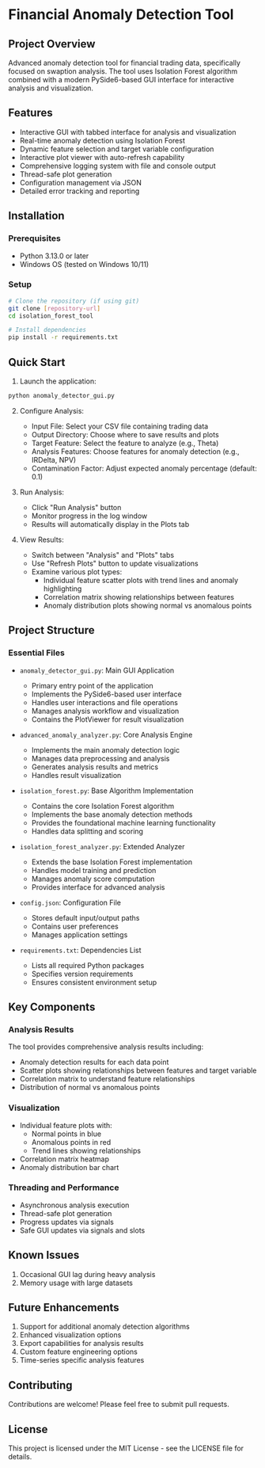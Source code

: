 # Financial Anomaly Detection Tool

## Project Overview
Advanced anomaly detection tool for financial trading data, specifically focused on swaption analysis. The tool uses Isolation Forest algorithm combined with a modern PySide6-based GUI interface for interactive analysis and visualization.

## Features
- Interactive GUI with tabbed interface for analysis and visualization
- Real-time anomaly detection using Isolation Forest
- Dynamic feature selection and target variable configuration
- Interactive plot viewer with auto-refresh capability
- Comprehensive logging system with file and console output
- Thread-safe plot generation
- Configuration management via JSON
- Detailed error tracking and reporting

## Installation

### Prerequisites
- Python 3.13.0 or later
- Windows OS (tested on Windows 10/11)

### Setup
```bash
# Clone the repository (if using git)
git clone [repository-url]
cd isolation_forest_tool

# Install dependencies
pip install -r requirements.txt
```

## Quick Start

1. Launch the application:
```bash
python anomaly_detector_gui.py
```

2. Configure Analysis:
   - Input File: Select your CSV file containing trading data
   - Output Directory: Choose where to save results and plots
   - Target Feature: Select the feature to analyze (e.g., Theta)
   - Analysis Features: Choose features for anomaly detection (e.g., IRDelta, NPV)
   - Contamination Factor: Adjust expected anomaly percentage (default: 0.1)

3. Run Analysis:
   - Click "Run Analysis" button
   - Monitor progress in the log window
   - Results will automatically display in the Plots tab

4. View Results:
   - Switch between "Analysis" and "Plots" tabs
   - Use "Refresh Plots" button to update visualizations
   - Examine various plot types:
     * Individual feature scatter plots with trend lines and anomaly highlighting
     * Correlation matrix showing relationships between features
     * Anomaly distribution plots showing normal vs anomalous points

## Project Structure

### Essential Files
- `anomaly_detector_gui.py`: Main GUI Application
  * Primary entry point of the application
  * Implements the PySide6-based user interface
  * Handles user interactions and file operations
  * Manages analysis workflow and visualization
  * Contains the PlotViewer for result visualization

- `advanced_anomaly_analyzer.py`: Core Analysis Engine
  * Implements the main anomaly detection logic
  * Manages data preprocessing and analysis
  * Generates analysis results and metrics
  * Handles result visualization

- `isolation_forest.py`: Base Algorithm Implementation
  * Contains the core Isolation Forest algorithm
  * Implements the base anomaly detection methods
  * Provides the foundational machine learning functionality
  * Handles data splitting and scoring

- `isolation_forest_analyzer.py`: Extended Analyzer
  * Extends the base Isolation Forest implementation
  * Handles model training and prediction
  * Manages anomaly score computation
  * Provides interface for advanced analysis

- `config.json`: Configuration File
  * Stores default input/output paths
  * Contains user preferences
  * Manages application settings

- `requirements.txt`: Dependencies List
  * Lists all required Python packages
  * Specifies version requirements
  * Ensures consistent environment setup

## Key Components

### Analysis Results
The tool provides comprehensive analysis results including:
- Anomaly detection results for each data point
- Scatter plots showing relationships between features and target variable
- Correlation matrix to understand feature relationships
- Distribution of normal vs anomalous points

### Visualization
- Individual feature plots with:
  * Normal points in blue
  * Anomalous points in red
  * Trend lines showing relationships
- Correlation matrix heatmap
- Anomaly distribution bar chart

### Threading and Performance
- Asynchronous analysis execution
- Thread-safe plot generation
- Progress updates via signals
- Safe GUI updates via signals and slots

## Known Issues
1. Occasional GUI lag during heavy analysis
2. Memory usage with large datasets

## Future Enhancements
1. Support for additional anomaly detection algorithms
2. Enhanced visualization options
3. Export capabilities for analysis results
4. Custom feature engineering options
5. Time-series specific analysis features

## Contributing
Contributions are welcome! Please feel free to submit pull requests.

## License
This project is licensed under the MIT License - see the LICENSE file for details.
